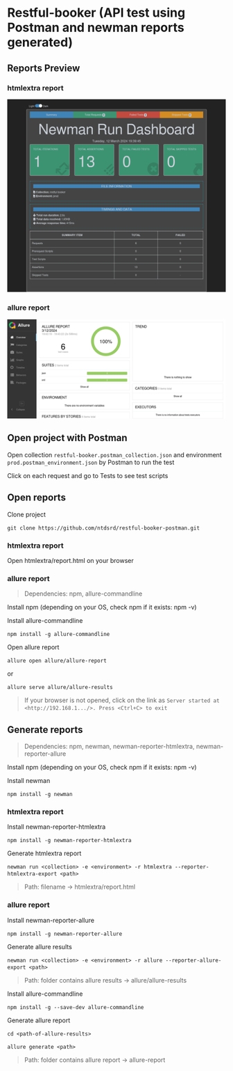 # Restful-booker (API test using Postman and newman reports generated)

## Reports Preview

### htmlextra report

![htmlextra](https://github.com/ntdsrd/restful-booker-postman/blob/master/preview/htmlextra.png)

### allure report

![allure](https://github.com/ntdsrd/restful-booker-postman/blob/master/preview/allure.png)

## Open project with Postman

Open collection `restful-booker.postman_collection.json` and environment `prod.postman_environment.json` by Postman to run the test

Click on each request and go to Tests to see test scripts

## Open reports

Clone project

```
git clone https://github.com/ntdsrd/restful-booker-postman.git
```

### htmlextra report

Open htmlextra/report.html on your browser

### allure report

> Dependencies: npm, allure-commandline

Install npm (depending on your OS, check npm if it exists: npm -v)

Install allure-commandline

```
npm install -g allure-commandline
```

Open allure report

```
allure open allure/allure-report
```

or

```
allure serve allure/allure-results
```

> If your browser is not opened, click on the link as `Server started at <http://192.168.1.../>. Press <Ctrl+C> to exit`

## Generate reports

> Dependencies: npm, newman, newman-reporter-htmlextra, newman-reporter-allure

Install npm (depending on your OS, check npm if it exists: npm -v)

Install newman

```
npm install -g newman
```

### htmlextra report

Install newman-reporter-htmlextra

```
npm install -g newman-reporter-htmlextra
```

Generate htmlextra report

```
newman run <collection> -e <environment> -r htmlextra --reporter-htmlextra-export <path>
```

> Path: filename -> htmlextra/report.html

### allure report

Install newman-reporter-allure

```
npm install -g newman-reporter-allure
```

Generate allure results

```
newman run <collection> -e <environment> -r allure --reporter-allure-export <path>
```

> Path: folder contains allure results -> allure/allure-results

Install allure-commandline

```
npm install -g --save-dev allure-commandline
```

Generate allure report

```
cd <path-of-allure-results>
```

```
allure generate <path>
```

> Path: folder contains allure report -> allure-report
